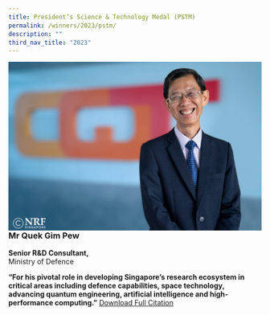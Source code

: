 ```yaml
---
title: President’s Science & Technology Medal (PSTM)
permalink: /winners/2023/pstm/
description: ""
third_nav_title: "2023"
---
```

<img src="/images/Winners/2023/2023-pstm-qgp.jpg" alt="Mr Quek Gim Pew" style="width:550px" align="left">
<br><br><br><br><br><br><br><br><br><br><br><br><br>

### **Mr Quek Gim Pew**

<b>Senior R&amp;D Consultant,</b><br> 
Ministry of Defence  

<b>“For his pivotal role in developing Singapore’s research ecosystem in critical areas including defence capabilities, space technology, advancing quantum engineering, artificial intelligence and high-performance computing.”</b>
[Download Full Citation](/files/Citations/2023/2023-pstm-citation-mr-quek-gim-pew.pdf)
<br><br>